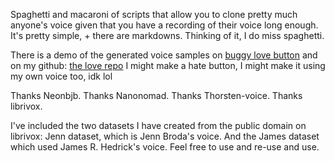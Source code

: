 Spaghetti and macaroni of scripts that allow you to clone pretty much anyone's voice given that you have a recording of their voice long enough.
It's pretty simple, + there are markdowns. Thinking of it, I do miss spaghetti. 

There is a demo of the generated voice samples on [buggy love button](https://lovebutton.onrender.com) and on my github: [the love repo](https://github.com/mebenyahia/lovebutton)
I might make a hate button, I might make it using my own voice too, idk lol

Thanks Neonbjb. Thanks Nanonomad. Thanks Thorsten-voice. Thanks librivox. 

I've included the two datasets I have created from the public domain on librivox: Jenn dataset, which is Jenn Broda's voice.
And the James dataset which used James R. Hedrick's voice. Feel free to use and re-use and use. 
